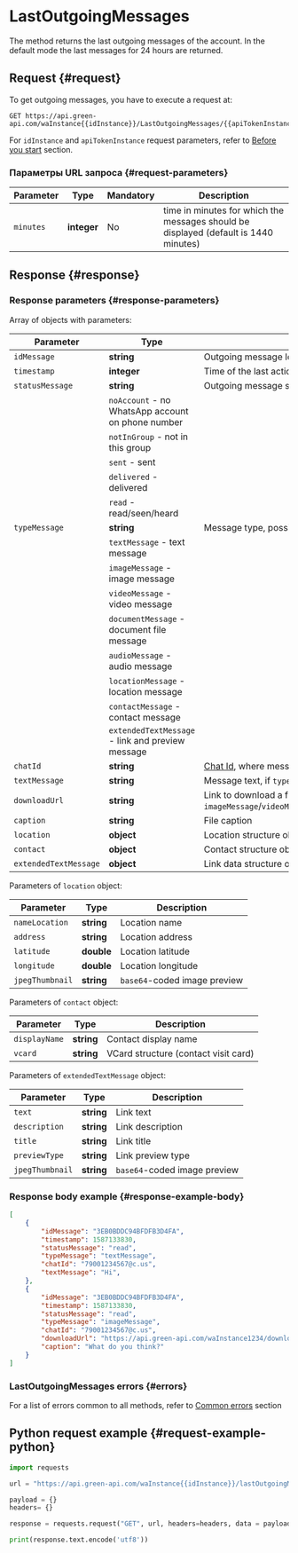 # LastOutgoingMessages

The method returns the last outgoing messages of the account. In the default mode the last messages for 24 hours are returned.

## Request {#request}

To get outgoing messages, you have to execute a request at:
```
GET https://api.green-api.com/waInstance{{idInstance}}/LastOutgoingMessages/{{apiTokenInstance}}
```

For `idInstance` and `apiTokenInstance` request parameters, refer to [Before you start](../../before-start.md#parameters) section.

### Параметры URL запроса {#request-parameters}

Parameter | Type | Mandatory | Description
----- | ----- | ----- | -----
`minutes` | **integer** | No | time in minutes for which the messages should be displayed (default is 1440 minutes)


## Response {#response}

### Response parameters {#response-parameters}

Array of objects with parameters:

Parameter | Type |  Description
----- | ----- | ----- 
`idMessage` | **string** | Outgoing message Id
`timestamp` | **integer** | Time of the last action on a message in UNIX format
`statusMessage` | **string** | Outgoing message status, possible variants:
| | `noAccount` - no WhatsApp account on phone number 
| | `notInGroup` - not in this group
| | `sent` - sent
| | `delivered` - delivered
| | `read` - read/seen/heard
`typeMessage` | **string** | Message type, possible variants:
| | `textMessage` - text message
| | `imageMessage` - image message
| | `videoMessage` - video message
| | `documentMessage` - document file message
| | `audioMessage` - audio message
| | `locationMessage` - location message
| | `contactMessage` - contact message
| | `extendedTextMessage` - link and preview message
`chatId` | **string** | [Chat Id](../chat-id.md), where message has been sent to
`textMessage` | **string** | Message text, if `typeMessage`=`textMessage`
`downloadUrl` | **string** | Link to download a file, if `typeMessage` = `imageMessage`/`videoMessage`/`documentMessage`/`audioMessage`
`caption` | **string** | File caption
`location` | **object** | Location structure object
`contact` | **object** | Contact structure object
`extendedTextMessage` | **object** | Link data structure object

Parameters of `location` object:

Parameter | Type |  Description
----- | ----- | ----- 
`nameLocation` | **string** | Location name
`address` | **string** | Location address
`latitude` | **double** | Location latitude
`longitude` | **double** | Location longitude
`jpegThumbnail` | **string** | `base64`-coded image preview

Parameters of `contact` object:

Parameter | Type |  Description
----- | ----- | ----- 
`displayName` | **string** | Contact display name
`vcard` | **string** | VCard structure (contact visit card)

Parameters of `extendedTextMessage` object:

Parameter | Type |  Description
----- | ----- | ----- 
`text` | **string** | Link text
`description` | **string** | Link description
`title` | **string** | Link title
`previewType` | **string** | Link preview type
`jpegThumbnail` | **string** | `base64`-coded image preview

### Response body example {#response-example-body}

```json
[
    {
        "idMessage": "3EB0BDDC94BFDFB3D4FA",
        "timestamp": 1587133830,
        "statusMessage": "read",
        "typeMessage": "textMessage",
        "chatId": "79001234567@c.us",
        "textMessage": "Hi",
    },
    {
        "idMessage": "3EB0BDDC94BFDFB3D4FA",
        "timestamp": 1587133830,
        "statusMessage": "read",
        "typeMessage": "imageMessage",
        "chatId": "79001234567@c.us",
        "downloadUrl": "https://api.green-api.com/waInstance1234/downloadFile/3EB0BDDC94BFDFB3D4FA",
        "caption": "What do you think?"
    }
]
```

### LastOutgoingMessages errors {#errors}

For a list of errors common to all methods, refer to [Common errors](../common-errors.md) section

## Python request example  {#request-example-python}

```python
import requests

url = "https://api.green-api.com/waInstance{{idInstance}}/lastOutgoingMessages/{{apiTokenInstance}}"

payload = {}
headers= {}

response = requests.request("GET", url, headers=headers, data = payload)

print(response.text.encode('utf8'))
```
